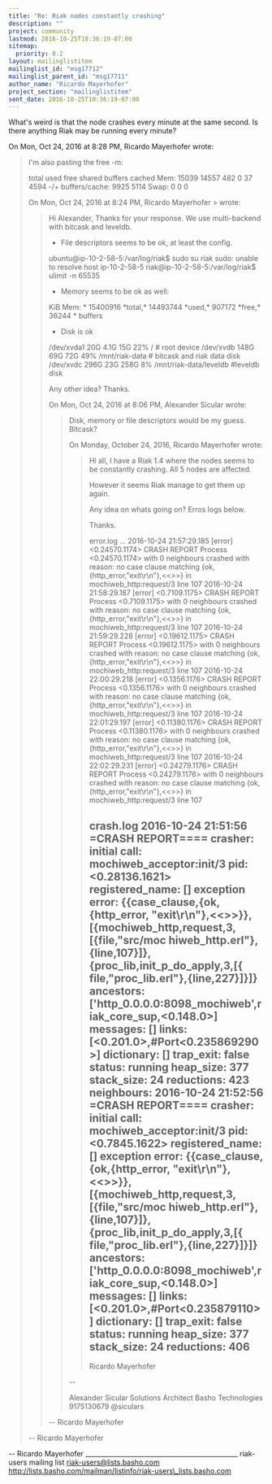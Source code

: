 ```yaml
---
title: "Re: Riak nodes constantly crashing"
description: ""
project: community
lastmod: 2016-10-25T10:36:19-07:00
sitemap:
  priority: 0.2
layout: mailinglistitem
mailinglist_id: "msg17712"
mailinglist_parent_id: "msg17711"
author_name: "Ricardo Mayerhofer"
project_section: "mailinglistitem"
sent_date: 2016-10-25T10:36:19-07:00
---
```



What's weird is that the node crashes every minute at the same second. Is
there anything Riak may be running every minute?

On Mon, Oct 24, 2016 at 8:28 PM, Ricardo Mayerhofer 
wrote:

> I'm also pasting the free -m:
>
> total used free shared buffers cached
> Mem: 15039 14557 482 0 37 4594
> -/+ buffers/cache: 9925 5114
> Swap: 0 0 0
>
> On Mon, Oct 24, 2016 at 8:24 PM, Ricardo Mayerhofer  > wrote:
>
>> Hi Alexander,
>> Thanks for your response. We use multi-backend with bitcask and leveldb.
>>
>> - File descriptors seems to be ok, at least the config.
>>
>> ubuntu@ip-10-2-58-5:/var/log/riak$ sudo su riak
>> sudo: unable to resolve host ip-10-2-58-5
>> riak@ip-10-2-58-5:/var/log/riak$ ulimit -n
>> 65535
>>
>> - Memory seems to be ok as well:
>>
>> KiB Mem: \* 15400916 \*total,\* 14493744 \*used,\* 907172 \*free,\* 36244 \*
>> buffers
>>
>> - Disk is ok
>>
>> /dev/xvda1 20G 4.1G 15G 22% / # root device
>> /dev/xvdb 148G 69G 72G 49% /mnt/riak-data # bitcask and riak
>> data disk
>> /dev/xvdc 296G 23G 258G 8% /mnt/riak-data/leveldb #leveldb disk
>>
>> Any other idea? Thanks.
>>
>> On Mon, Oct 24, 2016 at 8:06 PM, Alexander Sicular 
>> wrote:
>>
>>> Disk, memory or file descriptors would be my guess. Bitcask?
>>>
>>>
>>> On Monday, October 24, 2016, Ricardo Mayerhofer 
>>> wrote:
>>>
>>>> Hi all,
>>>> I have a Riak 1.4 where the nodes seems to be constantly crashing. All
>>>> 5 nodes are affected.
>>>>
>>>> However it seems Riak manage to get them up again.
>>>>
>>>> Any idea on whats going on? Erros logs below.
>>>>
>>>> Thanks.
>>>>
>>>> error.log
>>>> ...
>>>> 2016-10-24 21:57:29.185 [error] <0.24570.1174> CRASH REPORT Process
>>>> <0.24570.1174> with 0 neighbours crashed with reason: no case clause
>>>> matching {ok,{http\_error,"exit\r\n"},<<>>} in mochiweb\_http:request/3
>>>> line 107
>>>> 2016-10-24 21:58:29.187 [error] <0.7109.1175> CRASH REPORT Process
>>>> <0.7109.1175> with 0 neighbours crashed with reason: no case clause
>>>> matching {ok,{http\_error,"exit\r\n"},<<>>} in mochiweb\_http:request/3
>>>> line 107
>>>> 2016-10-24 21:59:29.228 [error] <0.19612.1175> CRASH REPORT Process
>>>> <0.19612.1175> with 0 neighbours crashed with reason: no case clause
>>>> matching {ok,{http\_error,"exit\r\n"},<<>>} in mochiweb\_http:request/3
>>>> line 107
>>>> 2016-10-24 22:00:29.218 [error] <0.1356.1176> CRASH REPORT Process
>>>> <0.1356.1176> with 0 neighbours crashed with reason: no case clause
>>>> matching {ok,{http\_error,"exit\r\n"},<<>>} in mochiweb\_http:request/3
>>>> line 107
>>>> 2016-10-24 22:01:29.197 [error] <0.11380.1176> CRASH REPORT Process
>>>> <0.11380.1176> with 0 neighbours crashed with reason: no case clause
>>>> matching {ok,{http\_error,"exit\r\n"},<<>>} in mochiweb\_http:request/3
>>>> line 107
>>>> 2016-10-24 22:02:29.231 [error] <0.24279.1176> CRASH REPORT Process
>>>> <0.24279.1176> with 0 neighbours crashed with reason: no case clause
>>>> matching {ok,{http\_error,"exit\r\n"},<<>>} in mochiweb\_http:request/3
>>>> line 107
>>>>
>>>> crash.log
>>>> 2016-10-24 21:51:56 =CRASH REPORT====
>>>> crasher:
>>>> initial call: mochiweb\_acceptor:init/3
>>>> pid: <0.28136.1621>
>>>> registered\_name: []
>>>> exception error: {{case\_clause,{ok,{http\_error,
>>>> "exit\r\n"},<<>>}},[{mochiweb\_http,request,3,[{file,"src/moc
>>>> hiweb\_http.erl"},{line,107}]},{proc\_lib,init\_p\_do\_apply,3,[{
>>>> file,"proc\_lib.erl"},{line,227}]}]}
>>>> ancestors: ['http\_0.0.0.0:8098\_mochiweb',riak\_core\_sup,<0.148.0>]
>>>> messages: []
>>>> links: [<0.201.0>,#Port<0.235869290>]
>>>> dictionary: []
>>>> trap\_exit: false
>>>> status: running
>>>> heap\_size: 377
>>>> stack\_size: 24
>>>> reductions: 423
>>>> neighbours:
>>>> 2016-10-24 21:52:56 =CRASH REPORT====
>>>> crasher:
>>>> initial call: mochiweb\_acceptor:init/3
>>>> pid: <0.7845.1622>
>>>> registered\_name: []
>>>> exception error: {{case\_clause,{ok,{http\_error,
>>>> "exit\r\n"},<<>>}},[{mochiweb\_http,request,3,[{file,"src/moc
>>>> hiweb\_http.erl"},{line,107}]},{proc\_lib,init\_p\_do\_apply,3,[{
>>>> file,"proc\_lib.erl"},{line,227}]}]}
>>>> ancestors: ['http\_0.0.0.0:8098\_mochiweb',riak\_core\_sup,<0.148.0>]
>>>> messages: []
>>>> links: [<0.201.0>,#Port<0.235879110>]
>>>> dictionary: []
>>>> trap\_exit: false
>>>> status: running
>>>> heap\_size: 377
>>>> stack\_size: 24
>>>> reductions: 406
>>>> --
>>>> Ricardo Mayerhofer
>>>>
>>>
>>>
>>> --
>>>
>>>
>>> Alexander Sicular
>>> Solutions Architect
>>> Basho Technologies
>>> 9175130679
>>> @siculars
>>>
>>>
>>
>>
>> --
>> Ricardo Mayerhofer
>>
>
>
>
> --
> Ricardo Mayerhofer
>



-- 
Ricardo Mayerhofer
\_\_\_\_\_\_\_\_\_\_\_\_\_\_\_\_\_\_\_\_\_\_\_\_\_\_\_\_\_\_\_\_\_\_\_\_\_\_\_\_\_\_\_\_\_\_\_
riak-users mailing list
riak-users@lists.basho.com
http://lists.basho.com/mailman/listinfo/riak-users\_lists.basho.com

